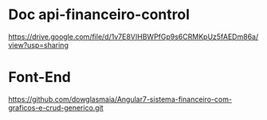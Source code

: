 # Doc api-financeiro-control

https://drive.google.com/file/d/1v7E8VIHBWPfGp9s6CRMKpUz5fAEDm86a/view?usp=sharing

# Font-End
https://github.com/dowglasmaia/Angular7-sistema-financeiro-com-graficos-e-crud-generico.git
